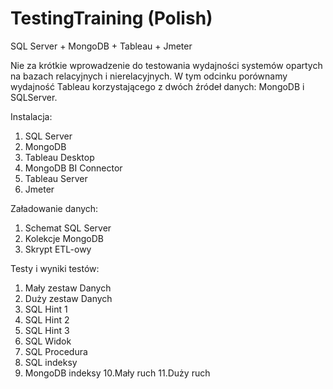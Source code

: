 # TestingTraining (Polish)
SQL Server + MongoDB + Tableau + Jmeter

Nie za krótkie wprowadzenie do testowania wydajności systemów opartych na bazach relacyjnych i nierelacyjnych.
W tym odcinku porównamy wydajność Tableau korzystającego z dwóch źródeł danych: MongoDB i SQLServer.

Instalacja:
1. SQL Server
2. MongoDB
3. Tableau Desktop
4. MongoDB BI Connector
5. Tableau Server
6. Jmeter

Załadowanie danych:
1. Schemat SQL Server
2. Kolekcje MongoDB
3. Skrypt ETL-owy

Testy i wyniki testów:
1. Mały zestaw Danych
2. Duży zestaw Danych
3. SQL Hint 1
4. SQL Hint 2
5. SQL Hint 3
6. SQL Widok
7. SQL Procedura
8. SQL indeksy
9. MongoDB indeksy
10.Mały ruch
11.Duży ruch
